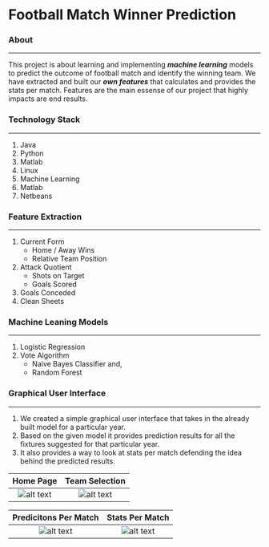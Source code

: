 Football Match Winner Prediction
=================================

### About ###
-----------------------------
This project is about learning and implementing ***machine learning*** models to predict the outcome of football match and identify the winning team. We have extracted and built our ***own features*** that calculates and provides the stats per match. Features are the main essense of our project that highly impacts are end results.

### Technology Stack ### 
-----------------------------
1. Java
2. Python
3. Matlab
4. Linux
5. Machine Learning 
6. Matlab
7. Netbeans


### Feature Extraction ### 
-----------------------------
1. Current Form
    - Home / Away Wins
    - Relative Team Position
2. Attack Quotient
    - Shots on Target
    - Goals Scored
3. Goals Conceded
4. Clean Sheets


### Machine Leaning Models ### 
-----------------------------
1. Logistic Regression
2. Vote Algorithm
    - Naive Bayes Classifier and,
    - Random Forest 

### Graphical User Interface ###
-----------------------------
1. We created a simple graphical user interface that takes in the already built model for a particular year. 
2. Based on the given model it provides prediction results for all the fixtures suggested for that particular year.
3. It also provides a way to look at stats per match defending the idea behind the predicted results.

Home Page |  Team Selection
:-------------------------:|:-------------------------:
![alt text](https://github.com/kushg18/football-match-winner-prediction/blob/master/finalgui/1Home.png)  |  ![alt text](https://github.com/kushg18/football-match-winner-prediction/blob/master/finalgui/2TeamSelection.png)

Predicitons Per Match |  Stats Per Match
:-------------------------:|:-------------------------:
![alt text](https://github.com/kushg18/football-match-winner-prediction/blob/master/finalgui/3Predictions.png)  |  ![alt text](https://github.com/kushg18/football-match-winner-prediction/blob/master/finalgui/4.PerMatchStats.png)
